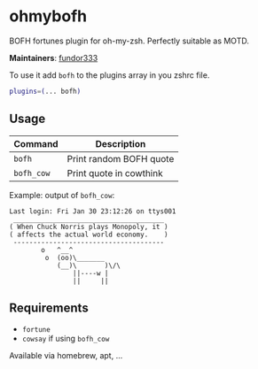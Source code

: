 # ohmybofh

BOFH fortunes plugin for oh-my-zsh. Perfectly suitable as MOTD.

**Maintainers**: [fundor333](https://github.com/fundor333) 

To use it add `bofh` to the plugins array in you zshrc file.

```zsh
plugins=(... bofh)
```

## Usage

| Command     | Description                     |
| ----------- | ------------------------------- |
| `bofh`      | Print random BOFH quote         |
| `bofh_cow`  | Print quote in cowthink         |

Example: output of `bofh_cow`:

```
Last login: Fri Jan 30 23:12:26 on ttys001
 ______________________________________
( When Chuck Norris plays Monopoly, it )
( affects the actual world economy.    )
 --------------------------------------
        o   ^__^
         o  (oo)\_______
            (__)\       )\/\
                ||----w |
                ||     ||
```

## Requirements

- `fortune`
- `cowsay` if using `bofh_cow`

Available via homebrew, apt, ...
